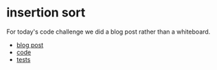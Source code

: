 # insertion sort

For today's code challenge we did a blog post rather than a whiteboard.

* [blog post](blog.md)
* [code](merge_sort.py)
* [tests](../../tests/merge_sort.py)
